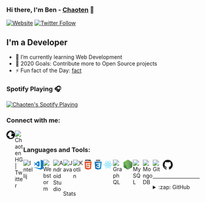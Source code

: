 ### Hi there, I'm Ben - [Chaoten][website] 👋

[![Website](https://img.shields.io/website?label=chaoten.xyz&style=for-the-badge&url=https%3A%2F%2Fcodestackr.com)](https://chaoten.xyz)
[![Twitter Follow](https://img.shields.io/twitter/follow/ChaotenHG?color=1DA1F2&logo=twitter&style=for-the-badge)](https://twitter.com/intent/follow?original_referer=https%3A%2F%2Fgithub.com%2FChaotenHG&screen_name=ChaotenHG)

## I'm a Developer

- 🌱 I’m currently learning Web Development
- 🥅 2020 Goals: Contribute more to Open Source projects
- ⚡ Fun fact of the Day: [fact]

### Spotify Playing 🎧

[<img src="https://spotify-three.vercel.app/api/spotify" alt="Chaoten's Spotify Playing" width="350" />](https://open.spotify.com/user/oha9kkq8wjmidg3xn6lqvwkaw)

### Connect with me:

[<img align="left" alt="chaoten.xyz" width="22px" src="https://raw.githubusercontent.com/iconic/open-iconic/master/svg/globe.svg" />][website]
[<img align="left" alt="ChaotenHG | Twitter" width="22px" src="https://cdn.jsdelivr.net/npm/simple-icons@v3/icons/twitter.svg" />][twitter]

<br />

### Languages and Tools:

<img align="left" alt="Intellij" width="26px" src="https://cdn.iconscout.com/icon/free/png-512/intellij-idea-569199.png" />
<img align="left" alt="Visual Studio Code" width="26px" src="https://raw.githubusercontent.com/github/explore/80688e429a7d4ef2fca1e82350fe8e3517d3494d/topics/visual-studio-code/visual-studio-code.png" />
<img align="left" alt="Webstorm" width="26px" src="https://cdn.freebiesupply.com/logos/large/2x/webstorm-icon-logo-png-transparent.png" />
<img align="left" alt="Android Studio " width="26px" src="https://upload.wikimedia.org/wikipedia/commons/thumb/archive/3/34/20200802160428%21Android_Studio_icon.svg/120px-Android_Studio_icon.svg.png" />
<img align="left" alt="Java" width="26px" src="https://upload-icon.s3.us-east-2.amazonaws.com/uploads/icons/png/378554371540553613-512.png" />
<img align="left" alt="Kotlin" width="26px" src="https://upload-icon.s3.us-east-2.amazonaws.com/uploads/icons/png/18852341021548218200-512.png" />
<img align="left" alt="HTML5" width="26px" src="https://raw.githubusercontent.com/github/explore/80688e429a7d4ef2fca1e82350fe8e3517d3494d/topics/html/html.png" />
<img align="left" alt="CSS3" width="26px" src="https://raw.githubusercontent.com/github/explore/80688e429a7d4ef2fca1e82350fe8e3517d3494d/topics/css/css.png" />
<img align="left" alt="React" width="26px" src="https://raw.githubusercontent.com/github/explore/80688e429a7d4ef2fca1e82350fe8e3517d3494d/topics/react/react.png" />
<img align="left" alt="GraphQL" width="26px" src="https://upload.wikimedia.org/wikipedia/commons/thumb/1/17/GraphQL_Logo.svg/1024px-GraphQL_Logo.svg.png" />
<img align="left" alt="Node.js" width="26px" src="https://raw.githubusercontent.com/github/explore/80688e429a7d4ef2fca1e82350fe8e3517d3494d/topics/nodejs/nodejs.png" />
<img align="left" alt="MySQL" width="26px" src="https://cdn.iconscout.com/icon/free/png-512/mysql-19-1174939.png" />
<img align="left" alt="MongoDB" width="26px" src="https://cdn.iconscout.com/icon/free/png-512/mongodb-4-1175139.png" />
<img align="left" alt="Git" width="26px" src="https://upload.wikimedia.org/wikipedia/commons/thumb/3/3f/Git_icon.svg/1024px-Git_icon.svg.png" />
<img align="left" alt="GitHub" width="26px" src="https://raw.githubusercontent.com/github/explore/78df643247d429f6cc873026c0622819ad797942/topics/github/github.png" />

<br />
<br />

---

<details>
  <summary>:zap: GitHub Stats</summary>

  <img align="left" alt="codeSTACKr's GitHub Stats" src="https://github-readme-stats.codestackr.vercel.app/api?username=ChaotenHG&show_icons=true&hide_border=true" />

</details>

[website]: https://chaoten.xyz
[twitter]: https://twitter.com/ChaotenHG
[fact]: Test
